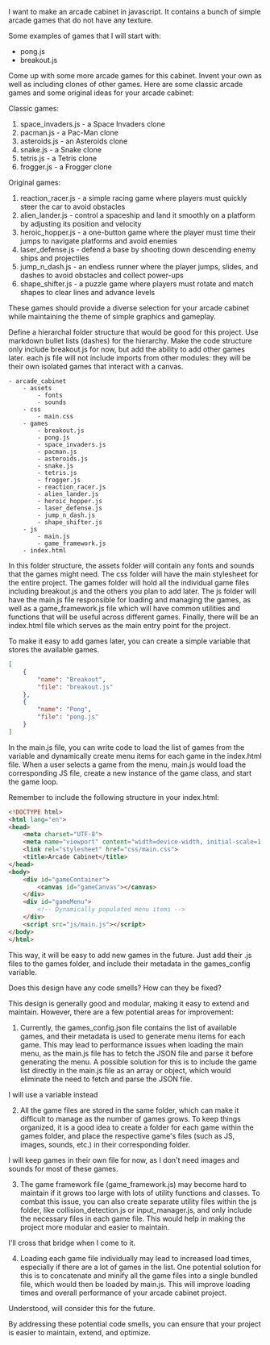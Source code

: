 I want to make an arcade cabinet in javascript. It contains a bunch of simple arcade games that do not have any texture. 

Some examples of games that I will start with:
- pong.js
- breakout.js

Come up with some more arcade games for this cabinet. Invent your own as well as including clones of other games. Here are some classic arcade games and some original ideas for your arcade cabinet:

Classic games:
1. space_invaders.js - a Space Invaders clone
2. pacman.js - a Pac-Man clone
3. asteroids.js - an Asteroids clone
4. snake.js - a Snake clone
5. tetris.js - a Tetris clone
6. frogger.js - a Frogger clone

Original games:
1. reaction_racer.js - a simple racing game where players must quickly steer the car to avoid obstacles 
2. alien_lander.js - control a spaceship and land it smoothly on a platform by adjusting its position and velocity
3. heroic_hopper.js - a one-button game where the player must time their jumps to navigate platforms and avoid enemies
4. laser_defense.js - defend a base by shooting down descending enemy ships and projectiles
5. jump_n_dash.js - an endless runner where the player jumps, slides, and dashes to avoid obstacles and collect power-ups
6. shape_shifter.js - a puzzle game where players must rotate and match shapes to clear lines and advance levels

These games should provide a diverse selection for your arcade cabinet while maintaining the theme of simple graphics and gameplay.

Define a hierarchal folder structure that would be good for this project. Use markdown bullet lists (dashes) for the hierarchy.
Make the code structure only include breakout.js for now, but add the ability to add other games later.
each js file will not include imports from other modules: they will be their own isolated games that interact with a canvas.

```
- arcade_cabinet
    - assets
        - fonts
        - sounds
    - css
        - main.css
    - games
        - breakout.js
        - pong.js
        - space_invaders.js
        - pacman.js
        - asteroids.js
        - snake.js
        - tetris.js
        - frogger.js
        - reaction_racer.js
        - alien_lander.js
        - heroic_hopper.js
        - laser_defense.js
        - jump_n_dash.js
        - shape_shifter.js
    - js
        - main.js
        - game_framework.js
    - index.html
```

In this folder structure, the assets folder will contain any fonts and sounds that the games might need. The css folder will have the main stylesheet for the entire project. The games folder will hold all the individual game files including breakout.js and the others you plan to add later. The js folder will have the main.js file responsible for loading and managing the games, as well as a game_framework.js file which will have common utilities and functions that will be useful across different games. Finally, there will be an index.html file which serves as the main entry point for the project.

To make it easy to add games later, you can create a simple variable that stores the available games.

```json
[
    {
        "name": "Breakout",
        "file": "breakout.js"
    },
    {
        "name": "Pong",
        "file": "pong.js"
    }
]
```

In the main.js file, you can write code to load the list of games from the variable and dynamically create menu items for each game in the index.html file. When a user selects a game from the menu, main.js would load the corresponding JS file, create a new instance of the game class, and start the game loop.

Remember to include the following structure in your index.html:
```html
<!DOCTYPE html>
<html lang="en">
<head>
    <meta charset="UTF-8">
    <meta name="viewport" content="width=device-width, initial-scale=1.0">
    <link rel="stylesheet" href="css/main.css">
    <title>Arcade Cabinet</title>
</head>
<body>
    <div id="gameContainer">
        <canvas id="gameCanvas"></canvas>
    </div>
    <div id="gameMenu">
        <!-- Dynamically populated menu items -->
    </div>
    <script src="js/main.js"></script>
</body>
</html>
```

This way, it will be easy to add new games in the future. Just add their .js files to the games folder, and include their metadata in the games_config variable.

Does this design have any code smells? How can they be fixed?

This design is generally good and modular, making it easy to extend and maintain. However, there are a few potential areas for improvement:

1. Currently, the games_config.json file contains the list of available games, and their metadata is used to generate menu items for each game. This may lead to performance issues when loading the main menu, as the main.js file has to fetch the JSON file and parse it before generating the menu. A possible solution for this is to include the game list directly in the main.js file as an array or object, which would eliminate the need to fetch and parse the JSON file.

I will use a variable instead

2. All the game files are stored in the same folder, which can make it difficult to manage as the number of games grows. To keep things organized, it is a good idea to create a folder for each game within the games folder, and place the respective game's files (such as JS, images, sounds, etc.) in their corresponding folder.

I will keep games in their own file for now, as I don't need images and sounds for most of these games.

3. The game framework file (game_framework.js) may become hard to maintain if it grows too large with lots of utility functions and classes. To combat this issue, you can also create separate utility files within the js folder, like collision_detection.js or input_manager.js, and only include the necessary files in each game file. This would help in making the project more modular and easier to maintain.

I'll cross that bridge when I come to it.

4. Loading each game file individually may lead to increased load times, especially if there are a lot of games in the list. One potential solution for this is to concatenate and minify all the game files into a single bundled file, which would then be loaded by main.js. This will improve loading times and overall performance of your arcade cabinet project.

Understood, will consider this for the future.

By addressing these potential code smells, you can ensure that your project is easier to maintain, extend, and optimize.